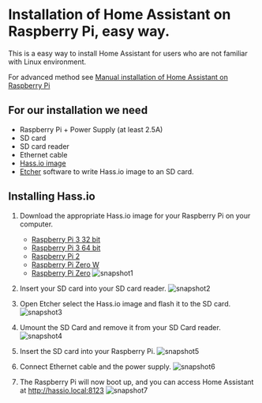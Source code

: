 # Installation of Home Assistant on Raspberry Pi, easy way.

This is a easy way to install Home Assistant for users who are not familiar with Linux environment.

For  advanced method  see [Manual installation of Home Assistant on Raspberry Pi](https://github.com/opendevices/iot.apps/blob/master/doc/od-iot-install-homeassistant.md) 

## For our installation we need

 - Raspberry Pi + Power Supply (at least 2.5A)
 - SD card
 - SD card reader 
 - Ethernet cable
 - [Hass.io image](https://github.com/home-assistant/hassos/releases/) 
 - [Etcher](https://etcher.io/) software to write Hass.io image to an SD card.

## Installing Hass.io

 1. Download the appropriate Hass.io image for your Raspberry Pi on your computer.
    - [Raspberry Pi 3 32 bit](https://github.com/home-assistant/hassos/releases/download/1.7/hassos_rpi3-1.7.img.gz)
    - [Raspberry Pi 3 64 bit](https://github.com/home-assistant/hassos/releases/download/1.7/hassos_rpi3-64-1.7.img.gz)
    - [Raspberry Pi 2](https://github.com/home-assistant/hassos/releases/download/1.7/hassos_rpi2-1.7.img.gz)
    - [Raspberry Pi Zero W](https://github.com/home-assistant/hassos/releases/download/1.7/hassos_rpi0-w-1.7.img.gz)
    - [Raspberry Pi Zero](https://github.com/home-assistant/hassos/releases/download/1.7/hassos_rpi-1.7.img.gz)
  ![snapshot1](https://github.com/opendevices/img/)
  
 2. Insert your SD card into your SD card reader.
 ![snapshot2](https://github.com/opendevices/img)

 3. Open Etcher select the Hass.io image and flash it to the SD card.
  ![snapshot3](https://github.com/opendevices)

 4. Umount the SD Card and remove it from your SD Card reader.
  ![snapshot4](https://github.com/opendevices/img)

 5. Insert the SD card into your Raspberry Pi.
  ![snapshot5](https://github.com/opendevices/img)

 6. Connect Ethernet cable and the power supply.
  ![snapshot6](https://github.com/opendevices/img)

 7. The Raspberry Pi will now boot up, and you can access Home Assistant at http://hassio.local:8123
  ![snapshot7](https://github.com/opendevices/img)